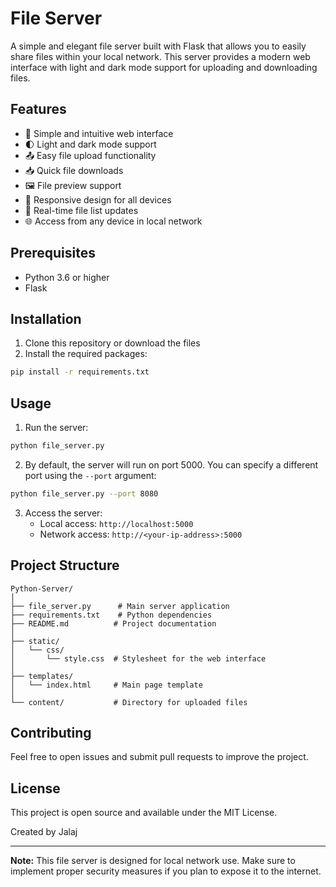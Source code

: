 # File Server

A simple and elegant file server built with Flask that allows you to easily share files within your local network. This server provides a modern web interface with light and dark mode support for uploading and downloading files.

## Features

- 🎯 Simple and intuitive web interface
- 🌓 Light and dark mode support
- 📤 Easy file upload functionality
- 📥 Quick file downloads
- 🖼️ File preview support
- 📱 Responsive design for all devices
- 🔄 Real-time file list updates
- 🌐 Access from any device in local network

## Prerequisites

- Python 3.6 or higher
- Flask

## Installation

1. Clone this repository or download the files
2. Install the required packages:
```bash
pip install -r requirements.txt
```

## Usage

1. Run the server:
```bash
python file_server.py
```

2. By default, the server will run on port 5000. You can specify a different port using the `--port` argument:
```bash
python file_server.py --port 8080
```

3. Access the server:
   - Local access: `http://localhost:5000`
   - Network access: `http://<your-ip-address>:5000`

## Project Structure

```
Python-Server/
│
├── file_server.py      # Main server application
├── requirements.txt    # Python dependencies
├── README.md          # Project documentation
│
├── static/
│   └── css/
│       └── style.css  # Stylesheet for the web interface
│
├── templates/
│   └── index.html     # Main page template
│
└── content/           # Directory for uploaded files
```

## Contributing

Feel free to open issues and submit pull requests to improve the project.

## License

This project is open source and available under the MIT License.

Created by Jalaj

---

**Note:** This file server is designed for local network use. Make sure to implement proper security measures if you plan to expose it to the internet.